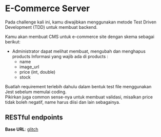 # E-Commerce Server

Pada challenge kali ini, kamu diwajibkan menggunakan metode Test Driven Development (TDD) untuk membuat backend. 

Kamu akan membuat CMS untuk e-commerce site dengan skema sebagai berikut: 
- Administrator dapat melihat membuat, mengubah dan menghapus products Informasi yang wajib ada di products : 
    - name 
    - image_url 
    - price (int, double)
    - stock 

Buatlah requirement terlebih dahulu dalam bentuk test file menggunakan Jest 
sebelum memulai coding.   
Pikirkan juga common sense-nya untuk membuat validasi, misalkan price tidak boleh negatif, name harus diisi dan lain sebagainya.   

## RESTful endpoints

**Base URL**: [glitch](https://rounded-sore-centaur.glitch.me)
